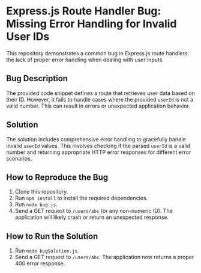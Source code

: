 # Express.js Route Handler Bug: Missing Error Handling for Invalid User IDs

This repository demonstrates a common bug in Express.js route handlers: the lack of proper error handling when dealing with user inputs.

## Bug Description

The provided code snippet defines a route that retrieves user data based on their ID.  However, it fails to handle cases where the provided `userId` is not a valid number.  This can result in errors or unexpected application behavior. 

## Solution

The solution includes comprehensive error handling to gracefully handle invalid `userId` values.  This involves checking if the parsed `userId` is a valid number and returning appropriate HTTP error responses for different error scenarios.

## How to Reproduce the Bug

1. Clone this repository.
2. Run `npm install` to install the required dependencies.
3. Run `node bug.js`.
4. Send a GET request to `/users/abc` (or any non-numeric ID).  The application will likely crash or return an unexpected response.

## How to Run the Solution

1. Run `node bugSolution.js`.
2. Send a GET request to `/users/abc`. The application now returns a proper 400 error response.